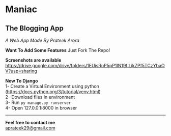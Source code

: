 # Maniac
## The Blogging App

*A Web App Made By Prateek Arora*

**Want To Add Some Features**
Just Fork The Repo!


**Screenshots are available**
https://drive.google.com/drive/folders/1EUisRnP5pP1IN19flLikZPf5TCzYbaOV?usp=sharing

**New To Django**  
1- Create a Virtual Environment using python (https://docs.python.org/3/tutorial/venv.html)  
2- Download files in environment    
3- Run `py manage.py runserver`  
4- Open 127.0.0.1:8000 in browser  


***
**Feel free to contact me**  
aprateek29@gmail.com
